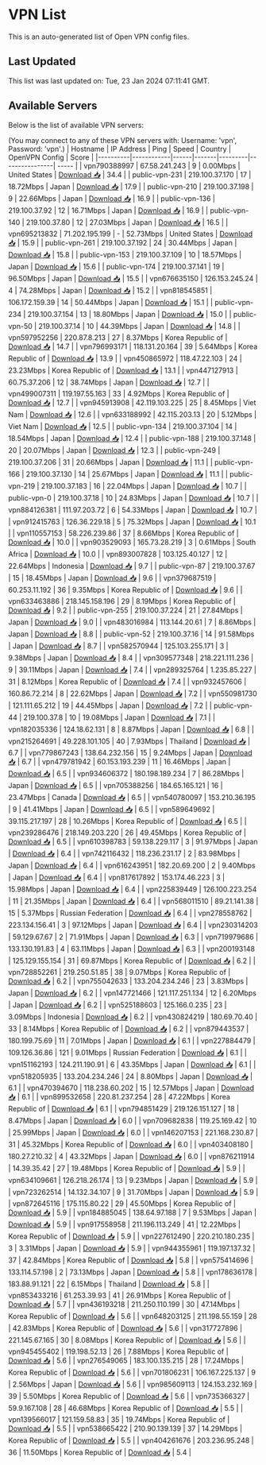 # VPN List

This is an auto-generated list of Open VPN config files.

## Last Updated

This list was last updated on: Tue, 23 Jan 2024 07:11:41 GMT.

## Available Servers

Below is the list of available VPN servers:

(You may connect to any of these VPN servers with: Username: 'vpn', Password: 'vpn'.)
| Hostname | IP Address | Ping | Speed | Country | OpenVPN Config | Score |
|----------|------------|------|-------|---------|----------------| ----- |
| vpn790388997 | 67.58.241.243 | 9 | 0.00Mbps | United States | [Download 📥](./configs/server_0_US.ovpn) | 34.4 |
| public-vpn-231 | 219.100.37.170 | 17 | 18.72Mbps | Japan | [Download 📥](./configs/server_1_JP.ovpn) | 17.9 |
| public-vpn-210 | 219.100.37.198 | 9 | 22.66Mbps | Japan | [Download 📥](./configs/server_2_JP.ovpn) | 16.9 |
| public-vpn-136 | 219.100.37.92 | 12 | 16.71Mbps | Japan | [Download 📥](./configs/server_3_JP.ovpn) | 16.9 |
| public-vpn-140 | 219.100.37.80 | 12 | 27.03Mbps | Japan | [Download 📥](./configs/server_4_JP.ovpn) | 16.5 |
| vpn695213832 | 71.202.195.199 | - | 52.73Mbps | United States | [Download 📥](./configs/server_5_US.ovpn) | 15.9 |
| public-vpn-261 | 219.100.37.192 | 24 | 30.44Mbps | Japan | [Download 📥](./configs/server_6_JP.ovpn) | 15.8 |
| public-vpn-153 | 219.100.37.109 | 10 | 18.57Mbps | Japan | [Download 📥](./configs/server_7_JP.ovpn) | 15.6 |
| public-vpn-174 | 219.100.37.141 | 19 | 96.50Mbps | Japan | [Download 📥](./configs/server_8_JP.ovpn) | 15.5 |
| vpn676635150 | 126.153.245.24 | 4 | 74.28Mbps | Japan | [Download 📥](./configs/server_9_JP.ovpn) | 15.2 |
| vpn818545851 | 106.172.159.39 | 14 | 50.44Mbps | Japan | [Download 📥](./configs/server_10_JP.ovpn) | 15.1 |
| public-vpn-234 | 219.100.37.154 | 13 | 18.80Mbps | Japan | [Download 📥](./configs/server_11_JP.ovpn) | 15.0 |
| public-vpn-50 | 219.100.37.14 | 10 | 44.39Mbps | Japan | [Download 📥](./configs/server_12_JP.ovpn) | 14.8 |
| vpn597952256 | 220.87.8.213 | 27 | 8.37Mbps | Korea Republic of | [Download 📥](./configs/server_13_KR.ovpn) | 14.7 |
| vpn796993171 | 118.131.20.164 | 39 | 5.64Mbps | Korea Republic of | [Download 📥](./configs/server_14_KR.ovpn) | 13.9 |
| vpn450865972 | 118.47.22.103 | 24 | 23.23Mbps | Korea Republic of | [Download 📥](./configs/server_15_KR.ovpn) | 13.1 |
| vpn447127913 | 60.75.37.206 | 12 | 38.74Mbps | Japan | [Download 📥](./configs/server_16_JP.ovpn) | 12.7 |
| vpn499007311 | 119.197.55.163 | 33 | 4.92Mbps | Korea Republic of | [Download 📥](./configs/server_17_KR.ovpn) | 12.7 |
| vpn945913908 | 42.119.103.225 | 25 | 8.45Mbps | Viet Nam | [Download 📥](./configs/server_18_VN.ovpn) | 12.6 |
| vpn633188992 | 42.115.203.13 | 20 | 5.12Mbps | Viet Nam | [Download 📥](./configs/server_19_VN.ovpn) | 12.5 |
| public-vpn-134 | 219.100.37.104 | 14 | 18.54Mbps | Japan | [Download 📥](./configs/server_20_JP.ovpn) | 12.4 |
| public-vpn-188 | 219.100.37.148 | 20 | 20.07Mbps | Japan | [Download 📥](./configs/server_21_JP.ovpn) | 12.3 |
| public-vpn-249 | 219.100.37.206 | 31 | 20.66Mbps | Japan | [Download 📥](./configs/server_22_JP.ovpn) | 11.1 |
| public-vpn-166 | 219.100.37.130 | 14 | 25.67Mbps | Japan | [Download 📥](./configs/server_23_JP.ovpn) | 11.1 |
| public-vpn-219 | 219.100.37.183 | 16 | 22.04Mbps | Japan | [Download 📥](./configs/server_24_JP.ovpn) | 10.7 |
| public-vpn-0 | 219.100.37.18 | 10 | 24.83Mbps | Japan | [Download 📥](./configs/server_25_JP.ovpn) | 10.7 |
| vpn884126381 | 111.97.203.72 | 6 | 54.33Mbps | Japan | [Download 📥](./configs/server_26_JP.ovpn) | 10.7 |
| vpn912415763 | 126.36.229.18 | 5 | 75.32Mbps | Japan | [Download 📥](./configs/server_27_JP.ovpn) | 10.1 |
| vpn110557153 | 58.226.239.86 | 37 | 8.66Mbps | Korea Republic of | [Download 📥](./configs/server_28_KR.ovpn) | 10.0 |
| vpn903529093 | 165.73.28.219 | 3 | 0.61Mbps | South Africa | [Download 📥](./configs/server_29_ZA.ovpn) | 10.0 |
| vpn893007828 | 103.125.40.127 | 12 | 22.64Mbps | Indonesia | [Download 📥](./configs/server_30_ID.ovpn) | 9.7 |
| public-vpn-87 | 219.100.37.67 | 15 | 18.45Mbps | Japan | [Download 📥](./configs/server_31_JP.ovpn) | 9.6 |
| vpn379687519 | 60.253.11.192 | 36 | 9.35Mbps | Korea Republic of | [Download 📥](./configs/server_32_KR.ovpn) | 9.6 |
| vpn633463886 | 218.145.158.196 | 29 | 8.19Mbps | Korea Republic of | [Download 📥](./configs/server_33_KR.ovpn) | 9.2 |
| public-vpn-255 | 219.100.37.224 | 21 | 27.84Mbps | Japan | [Download 📥](./configs/server_34_JP.ovpn) | 9.0 |
| vpn483016984 | 113.144.20.61 | 7 | 8.86Mbps | Japan | [Download 📥](./configs/server_35_JP.ovpn) | 8.8 |
| public-vpn-52 | 219.100.37.16 | 14 | 91.58Mbps | Japan | [Download 📥](./configs/server_36_JP.ovpn) | 8.7 |
| vpn582570944 | 125.103.255.171 | 3 | 9.38Mbps | Japan | [Download 📥](./configs/server_37_JP.ovpn) | 8.4 |
| vpn309577348 | 218.221.111.236 | 9 | 39.11Mbps | Japan | [Download 📥](./configs/server_38_JP.ovpn) | 7.4 |
| vpn289325764 | 1.235.85.227 | 31 | 8.12Mbps | Korea Republic of | [Download 📥](./configs/server_39_KR.ovpn) | 7.4 |
| vpn932457606 | 160.86.72.214 | 8 | 22.62Mbps | Japan | [Download 📥](./configs/server_40_JP.ovpn) | 7.2 |
| vpn550981730 | 121.111.65.212 | 19 | 44.45Mbps | Japan | [Download 📥](./configs/server_41_JP.ovpn) | 7.2 |
| public-vpn-44 | 219.100.37.8 | 10 | 19.08Mbps | Japan | [Download 📥](./configs/server_42_JP.ovpn) | 7.1 |
| vpn182035336 | 124.18.62.131 | 8 | 8.87Mbps | Japan | [Download 📥](./configs/server_43_JP.ovpn) | 6.8 |
| vpn215264691 | 49.228.101.105 | 40 | 7.93Mbps | Thailand | [Download 📥](./configs/server_44_TH.ovpn) | 6.7 |
| vpn779867243 | 138.64.232.156 | 15 | 9.24Mbps | Japan | [Download 📥](./configs/server_45_JP.ovpn) | 6.7 |
| vpn479781942 | 60.153.193.239 | 11 | 16.46Mbps | Japan | [Download 📥](./configs/server_46_JP.ovpn) | 6.5 |
| vpn934606372 | 180.198.189.234 | 7 | 86.28Mbps | Japan | [Download 📥](./configs/server_47_JP.ovpn) | 6.5 |
| vpn705388256 | 184.65.165.121 | 16 | 23.47Mbps | Canada | [Download 📥](./configs/server_48_CA.ovpn) | 6.5 |
| vpn540780097 | 153.210.36.195 | 9 | 41.41Mbps | Japan | [Download 📥](./configs/server_49_JP.ovpn) | 6.5 |
| vpn589649692 | 39.115.217.197 | 28 | 10.26Mbps | Korea Republic of | [Download 📥](./configs/server_50_KR.ovpn) | 6.5 |
| vpn239286476 | 218.149.203.220 | 26 | 49.45Mbps | Korea Republic of | [Download 📥](./configs/server_51_KR.ovpn) | 6.5 |
| vpn610398783 | 59.138.229.117 | 3 | 91.97Mbps | Japan | [Download 📥](./configs/server_52_JP.ovpn) | 6.4 |
| vpn742116432 | 118.236.231.17 | 2 | 83.98Mbps | Japan | [Download 📥](./configs/server_53_JP.ovpn) | 6.4 |
| vpn616243951 | 182.20.69.200 | 2 | 9.40Mbps | Japan | [Download 📥](./configs/server_54_JP.ovpn) | 6.4 |
| vpn817617892 | 153.174.46.223 | 3 | 15.98Mbps | Japan | [Download 📥](./configs/server_55_JP.ovpn) | 6.4 |
| vpn225839449 | 126.100.223.254 | 11 | 21.35Mbps | Japan | [Download 📥](./configs/server_56_JP.ovpn) | 6.4 |
| vpn568011510 | 89.21.141.38 | 15 | 5.37Mbps | Russian Federation | [Download 📥](./configs/server_57_RU.ovpn) | 6.4 |
| vpn278558762 | 223.134.156.41 | 3 | 97.12Mbps | Japan | [Download 📥](./configs/server_58_JP.ovpn) | 6.4 |
| vpn230314203 | 59.129.67.67 | 2 | 71.91Mbps | Japan | [Download 📥](./configs/server_59_JP.ovpn) | 6.3 |
| vpn719979686 | 133.130.191.83 | 4 | 63.11Mbps | Japan | [Download 📥](./configs/server_60_JP.ovpn) | 6.3 |
| vpn200193148 | 125.129.155.154 | 31 | 69.87Mbps | Korea Republic of | [Download 📥](./configs/server_61_KR.ovpn) | 6.2 |
| vpn728852261 | 219.250.51.85 | 38 | 9.07Mbps | Korea Republic of | [Download 📥](./configs/server_62_KR.ovpn) | 6.2 |
| vpn755042633 | 133.204.234.246 | 23 | 3.83Mbps | Japan | [Download 📥](./configs/server_63_JP.ovpn) | 6.2 |
| vpn147721466 | 121.117.251.134 | 12 | 6.20Mbps | Japan | [Download 📥](./configs/server_64_JP.ovpn) | 6.2 |
| vpn525188603 | 125.166.0.235 | 23 | 3.09Mbps | Indonesia | [Download 📥](./configs/server_65_ID.ovpn) | 6.2 |
| vpn430824219 | 180.69.70.40 | 33 | 8.14Mbps | Korea Republic of | [Download 📥](./configs/server_66_KR.ovpn) | 6.2 |
| vpn879443537 | 180.199.75.69 | 11 | 7.01Mbps | Japan | [Download 📥](./configs/server_67_JP.ovpn) | 6.1 |
| vpn227884479 | 109.126.36.86 | 121 | 9.01Mbps | Russian Federation | [Download 📥](./configs/server_68_RU.ovpn) | 6.1 |
| vpn151162193 | 124.211.190.91 | 6 | 43.35Mbps | Japan | [Download 📥](./configs/server_69_JP.ovpn) | 6.1 |
| vpn518205935 | 133.204.234.246 | 24 | 8.80Mbps | Japan | [Download 📥](./configs/server_70_JP.ovpn) | 6.1 |
| vpn470394670 | 118.238.60.202 | 15 | 12.57Mbps | Japan | [Download 📥](./configs/server_71_JP.ovpn) | 6.1 |
| vpn899532658 | 220.81.237.254 | 28 | 47.22Mbps | Korea Republic of | [Download 📥](./configs/server_72_KR.ovpn) | 6.1 |
| vpn794851429 | 219.126.151.127 | 18 | 8.47Mbps | Japan | [Download 📥](./configs/server_73_JP.ovpn) | 6.0 |
| vpn709682838 | 119.25.169.42 | 10 | 25.99Mbps | Japan | [Download 📥](./configs/server_74_JP.ovpn) | 6.0 |
| vpn146207153 | 221.168.230.87 | 31 | 45.32Mbps | Korea Republic of | [Download 📥](./configs/server_75_KR.ovpn) | 6.0 |
| vpn403408180 | 180.27.210.32 | 4 | 43.32Mbps | Japan | [Download 📥](./configs/server_76_JP.ovpn) | 6.0 |
| vpn876211914 | 14.39.35.42 | 27 | 19.48Mbps | Korea Republic of | [Download 📥](./configs/server_77_KR.ovpn) | 5.9 |
| vpn634109661 | 126.218.26.174 | 13 | 9.23Mbps | Japan | [Download 📥](./configs/server_78_JP.ovpn) | 5.9 |
| vpn723262514 | 14.132.34.107 | 9 | 31.70Mbps | Japan | [Download 📥](./configs/server_79_JP.ovpn) | 5.9 |
| vpn872645116 | 175.115.80.22 | 29 | 45.50Mbps | Korea Republic of | [Download 📥](./configs/server_80_KR.ovpn) | 5.9 |
| vpn184885045 | 138.64.97.188 | 7 | 9.53Mbps | Japan | [Download 📥](./configs/server_81_JP.ovpn) | 5.9 |
| vpn917558958 | 211.196.113.249 | 41 | 12.22Mbps | Korea Republic of | [Download 📥](./configs/server_82_KR.ovpn) | 5.9 |
| vpn227612490 | 220.210.180.235 | 3 | 3.31Mbps | Japan | [Download 📥](./configs/server_83_JP.ovpn) | 5.9 |
| vpn944355961 | 119.197.137.32 | 37 | 42.84Mbps | Korea Republic of | [Download 📥](./configs/server_84_KR.ovpn) | 5.8 |
| vpn575414696 | 133.114.57.198 | 2 | 73.13Mbps | Japan | [Download 📥](./configs/server_85_JP.ovpn) | 5.8 |
| vpn178636178 | 183.88.91.121 | 22 | 6.15Mbps | Thailand | [Download 📥](./configs/server_86_TH.ovpn) | 5.8 |
| vpn853433216 | 61.253.39.93 | 41 | 26.91Mbps | Korea Republic of | [Download 📥](./configs/server_87_KR.ovpn) | 5.7 |
| vpn436193218 | 211.250.110.199 | 30 | 47.14Mbps | Korea Republic of | [Download 📥](./configs/server_88_KR.ovpn) | 5.6 |
| vpn648203125 | 211.198.55.159 | 28 | 42.83Mbps | Korea Republic of | [Download 📥](./configs/server_89_KR.ovpn) | 5.6 |
| vpn317727896 | 221.145.67.165 | 30 | 8.08Mbps | Korea Republic of | [Download 📥](./configs/server_90_KR.ovpn) | 5.6 |
| vpn945455402 | 119.198.52.13 | 26 | 7.88Mbps | Korea Republic of | [Download 📥](./configs/server_91_KR.ovpn) | 5.6 |
| vpn276549065 | 183.100.135.215 | 28 | 17.24Mbps | Korea Republic of | [Download 📥](./configs/server_92_KR.ovpn) | 5.6 |
| vpn701806231 | 106.167.225.137 | 9 | 2.56Mbps | Japan | [Download 📥](./configs/server_93_JP.ovpn) | 5.6 |
| vpn985609113 | 124.153.232.169 | 39 | 5.50Mbps | Korea Republic of | [Download 📥](./configs/server_94_KR.ovpn) | 5.6 |
| vpn735366327 | 59.9.167.108 | 28 | 46.68Mbps | Korea Republic of | [Download 📥](./configs/server_95_KR.ovpn) | 5.5 |
| vpn139566017 | 121.159.58.83 | 35 | 19.74Mbps | Korea Republic of | [Download 📥](./configs/server_96_KR.ovpn) | 5.5 |
| vpn538665422 | 210.90.139.139 | 37 | 14.29Mbps | Korea Republic of | [Download 📥](./configs/server_97_KR.ovpn) | 5.5 |
| vpn404261676 | 203.236.95.248 | 36 | 11.50Mbps | Korea Republic of | [Download 📥](./configs/server_98_KR.ovpn) | 5.4 |
